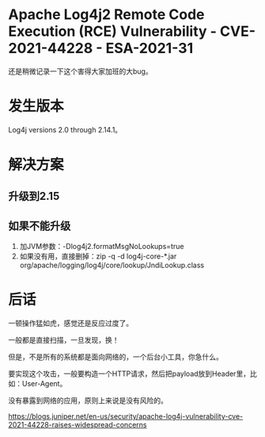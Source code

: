 Apache Log4j2 Remote Code Execution (RCE) Vulnerability - CVE-2021-44228 - ESA-2021-31
====
还是稍微记录一下这个害得大家加班的大bug。

# 发生版本
Log4j versions 2.0 through 2.14.1。

# 解决方案

## 升级到2.15

## 如果不能升级

1. 加JVM参数：-Dlog4j2.formatMsgNoLookups=true
2. 如果没有用，直接删掉：zip -q -d log4j-core-*.jar org/apache/logging/log4j/core/lookup/JndiLookup.class

# 后话

一顿操作猛如虎，感觉还是反应过度了。

一般都是直接扫描，一旦发现，换！

但是，不是所有的系统都是面向网络的，一个后台小工具，你急什么。

要实现这个攻击，一般要构造一个HTTP请求，然后把payload放到Header里，比如：User-Agent。

没有暴露到网络的应用，原则上来说是没有风险的。


https://blogs.juniper.net/en-us/security/apache-log4j-vulnerability-cve-2021-44228-raises-widespread-concerns

